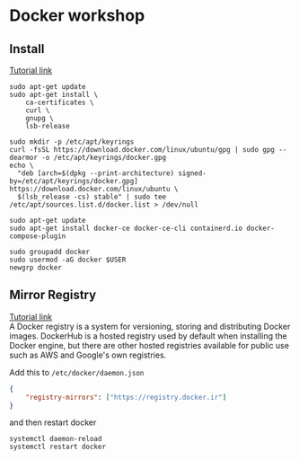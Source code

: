# Docker workshop


## Install
[Tutorial link](https://docs.docker.com/engine/install/)  

```commandline
sudo apt-get update
sudo apt-get install \
    ca-certificates \
    curl \
    gnupg \
    lsb-release

sudo mkdir -p /etc/apt/keyrings
curl -fsSL https://download.docker.com/linux/ubuntu/gpg | sudo gpg --dearmor -o /etc/apt/keyrings/docker.gpg
echo \
  "deb [arch=$(dpkg --print-architecture) signed-by=/etc/apt/keyrings/docker.gpg] https://download.docker.com/linux/ubuntu \
  $(lsb_release -cs) stable" | sudo tee /etc/apt/sources.list.d/docker.list > /dev/null

sudo apt-get update
sudo apt-get install docker-ce docker-ce-cli containerd.io docker-compose-plugin

sudo groupadd docker
sudo usermod -aG docker $USER
newgrp docker
```

## Mirror Registry
[Tutorial link](https://docker.ir/)  
A Docker registry is a system for versioning, storing and distributing Docker images. DockerHub is a hosted registry used by default when installing the Docker engine, but there are other hosted registries available for public use such as AWS and Google's own registries.

Add this to `/etc/docker/daemon.json`

```json
{
    "registry-mirrors": ["https://registry.docker.ir"]
}
```

and then restart docker
```commandline
systemctl daemon-reload
systemctl restart docker
```